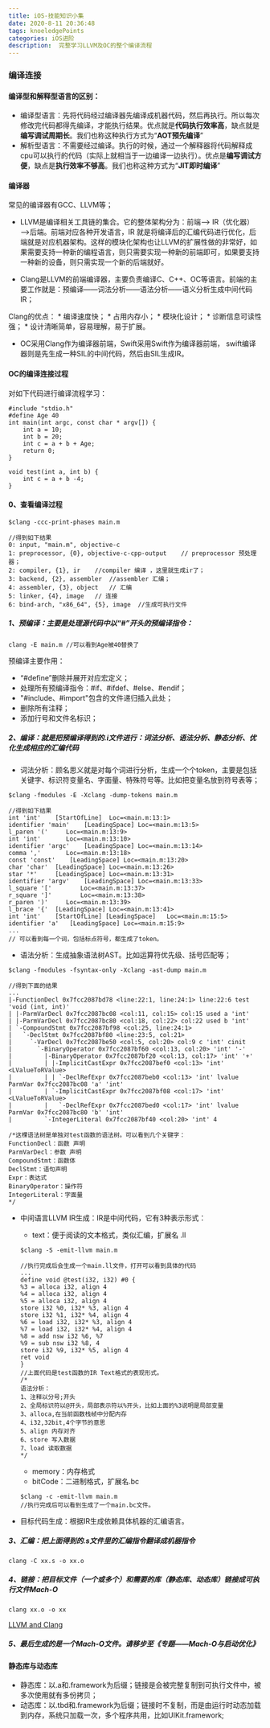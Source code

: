 ```yaml
---
title: iOS-技能知识小集
date: 2020-8-11 20:36:48
tags: knoeledgePoints
categories: iOS进阶
description:  完整学习LLVM及OC的整个编译流程
---
```


### 编译连接
#### 编译型和解释型语言的区别：
* 编译型语言：先将代码经过编译器先编译成机器代码，然后再执行。所以每次修改完代码都得先编译，才能执行结果。优点就是**代码执行效率高**，缺点就是**编写调试周期长**。我们也称这种执行方式为“**AOT预先编译**”
* 解析型语言：不需要经过编译。执行的时候，通过一个解释器将代码解释成cpu可以执行的代码（实际上就相当于一边编译一边执行）。优点是**编写调试方便**，缺点是**执行效率不够高**。我们也称这种方式为“**JIT即时编译**”

#### 编译器
常见的编译器有GCC、LLVM等；
* LLVM是编译相关工具链的集合。它的整体架构分为：前端——> IR（优化器）——>后端。前端对应各种开发语言，IR 就是将编译后的汇编代码进行优化，后端就是对应机器架构。这样的模块化架构也让LLVM的扩展性做的非常好，如果需要支持一种新的编程语言，则只需要实现一种新的前端即可，如果要支持一种新的设备，则只需实现一个新的后端就好。

* Clang是LLVM的前端编译器，主要负责编译C、C++、OC等语言。前端的主要工作就是：预编译——词法分析——语法分析——语义分析生成中间代码IR；

Clang的优点：
	* 编译速度快；
	* 占用内存小；
	* 模块化设计；
	* 诊断信息可读性强；
	* 设计清晰简单，容易理解，易于扩展。


* OC采用Clang作为编译器前端，Swift采用Swift作为编译器前端，
  swift编译器则是先生成一种SIL的中间代码，然后由SIL生成IR。

#### OC的编译连接过程
对如下代码进行编译流程学习：
```
#include "stdio.h"
#define Age 40
int main(int argc, const char * argv[]) {
    int a = 10;
    int b = 20;
    int c = a + b + Age;
    return 0;
}

void test(int a, int b) {
    int c = a + b -4;
}
```
#### 0、查看编译过程
```
$clang -ccc-print-phases main.m

//得到如下结果
0: input, "main.m", objective-c
1: preprocessor, {0}, objective-c-cpp-output  	// preprocessor 预处理器；
2: compiler, {1}, ir	//compiler 编译 ，这里就生成ir了；
3: backend, {2}, assembler	//assembler 汇编；
4: assembler, {3}, object	// 汇编 
5: linker, {4}, image	// 连接
6: bind-arch, "x86_64", {5}, image 	//生成可执行文件
```


##### 1、**预编译**：主要是处理源代码中以“#”开头的预编译指令：
```
clang -E main.m //可以看到Age被40替换了
```
预编译主要作用：
* “#define”删除并展开对应宏定义；
* 处理所有预编译指令：#if、#ifdef、#else、#endif；
* "#include、#import"包含的文件递归插入此处；
* 删除所有注释；
* 添加行号和文件名标识；
##### 2、**编译**：就是把预编译得到的.i文件进行：词法分析、语法分析、静态分析、优化生成相应的汇编代码
* 词法分析：顾名思义就是对每个词进行分析，生成一个个token，主要是包括关键字、标识符变量名、字面量、特殊符号等。比如把变量名放到符号表等；
```
$clang -fmodules -E -Xclang -dump-tokens main.m

//得到如下结果
int 'int'	 [StartOfLine]	Loc=<main.m:13:1>
identifier 'main'	 [LeadingSpace]	Loc=<main.m:13:5>
l_paren '('		Loc=<main.m:13:9>
int 'int'		Loc=<main.m:13:10>
identifier 'argc'	 [LeadingSpace]	Loc=<main.m:13:14>
comma ','		Loc=<main.m:13:18>
const 'const'	 [LeadingSpace]	Loc=<main.m:13:20>
char 'char'	 [LeadingSpace]	Loc=<main.m:13:26>
star '*'	 [LeadingSpace]	Loc=<main.m:13:31>
identifier 'argv'	 [LeadingSpace]	Loc=<main.m:13:33>
l_square '['		Loc=<main.m:13:37>
r_square ']'		Loc=<main.m:13:38>
r_paren ')'		Loc=<main.m:13:39>
l_brace '{'	 [LeadingSpace]	Loc=<main.m:13:41>
int 'int'	 [StartOfLine] [LeadingSpace]	Loc=<main.m:15:5>
identifier 'a'	 [LeadingSpace]	Loc=<main.m:15:9>
...  
// 可以看到每一个词，包括标点符号，都生成了token。 
```
* 语法分析：生成抽象语法树AST。比如运算符优先级、括号匹配等；
```
$clang -fmodules -fsyntax-only -Xclang -ast-dump main.m

//得到下面的结果
...
|-FunctionDecl 0x7fcc2087bd78 <line:22:1, line:24:1> line:22:6 test 'void (int, int)'
| |-ParmVarDecl 0x7fcc2087bc08 <col:11, col:15> col:15 used a 'int'
| |-ParmVarDecl 0x7fcc2087bc80 <col:18, col:22> col:22 used b 'int'
| `-CompoundStmt 0x7fcc2087bf98 <col:25, line:24:1>
|   `-DeclStmt 0x7fcc2087bf80 <line:23:5, col:21>
|     `-VarDecl 0x7fcc2087be50 <col:5, col:20> col:9 c 'int' cinit
|       `-BinaryOperator 0x7fcc2087bf60 <col:13, col:20> 'int' '-'
|         |-BinaryOperator 0x7fcc2087bf20 <col:13, col:17> 'int' '+'
|         | |-ImplicitCastExpr 0x7fcc2087bef0 <col:13> 'int' <LValueToRValue>
|         | | `-DeclRefExpr 0x7fcc2087beb0 <col:13> 'int' lvalue ParmVar 0x7fcc2087bc08 'a' 'int'
|         | `-ImplicitCastExpr 0x7fcc2087bf08 <col:17> 'int' <LValueToRValue>
|         |   `-DeclRefExpr 0x7fcc2087bed0 <col:17> 'int' lvalue ParmVar 0x7fcc2087bc80 'b' 'int'
|         `-IntegerLiteral 0x7fcc2087bf40 <col:20> 'int' 4

/*这棵语法树是单独对test函数的语法树。可以看到几个关键字：
FunctionDecl：函数 声明
ParmVarDecl：参数 声明
CompoundStmt：函数体
DeclStmt：语句声明
Expr：表达式
BinaryOperator：操作符
IntegerLiteral：字面量
*/
```

* 中间语言LLVM IR生成：IR是中间代码，它有3种表示形式：
	* text：便于阅读的文本格式，类似汇编，扩展名 .ll
	```
	$clang -S -emit-llvm main.m
	
	//执行完成后会生成一个main.ll文件，打开可以看到具体的代码
	...
	define void @test(i32, i32) #0 {
  	%3 = alloca i32, align 4
  	%4 = alloca i32, align 4
  	%5 = alloca i32, align 4
  	store i32 %0, i32* %3, align 4
  	store i32 %1, i32* %4, align 4
  	%6 = load i32, i32* %3, align 4
  	%7 = load i32, i32* %4, align 4
  	%8 = add nsw i32 %6, %7
  	%9 = sub nsw i32 %8, 4
  	store i32 %9, i32* %5, align 4
  	ret void
	}
	//上面代码是test函数的IR Text格式的表现形式。
	/*
	语法分析：
	1、注释以分号;开头
	2、全局标识符以@开头，局部表示符以%开头，比如上面的%3说明是局部变量
	3、alloca,在当前函数栈帧中分配内存
	4、i32,32bit,4个字节的意思
	5、align 内存对齐
	6、store 写入数据
	7、load 读取数据  
	*/
  ```
    * memory：内存格式
    * bitCode：二进制格式，扩展名.bc 
    ```
    $clang -c -emit-llvm main.m
    //执行完成后可以看到生成了一个main.bc文件。
    ```

* 目标代码生成：根据IR生成依赖具体机器的汇编语言。

##### 3、**汇编**：把上面得到的.s文件里的汇编指令翻译成机器指令
```
clang -C xx.s -o xx.o
```
##### 4、**链接**：把目标文件（一个或多个）和需要的库（静态库、动态库）链接成可执行文件Mach-O
```
clang xx.o -o xx
```

[LLVM and Clang](https://www.jianshu.com/p/037fb5002b77)

##### 5、最后生成的是一个Mach-O文件。请移步至《专题——Mach-O与启动优化》

#### 静态库与动态库
* 静态库：以.a和.framework为后缀；链接是会被完整复制到可执行文件中，被多次使用就有多份拷贝；
* 动态库：以.tbd和.framework为后缀；链接时不复制，而是由运行时动态加载到内存，系统只加载一次，多个程序共用，比如UIKit.framework;